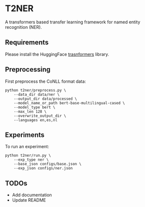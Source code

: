 # T2NER

A transformers based transfer learning framework for named entity recognition (NER).

## Requirements
Please install the HuggingFace [trasnformers](https://github.com/huggingface/transformers) library.

## Preprocessing
First preprocess the CoNLL format data:

```
python t2ner/preprocess.py \
    --data_dir data/ner \
    --output_dir data/processed \
    --model_name_or_path bert-base-multilingual-cased \
    --model_type bert \
    --max_len 128 \
    --overwrite_output_dir \
    --languages en,es,nl
```

## Experiments
To run an experiment:

```
python t2ner/run.py \
    --exp_type ner \
    --base_json configs/base.json \
    --exp_json configs/ner.json

```

## TODOs
- Add documentation
- Update README